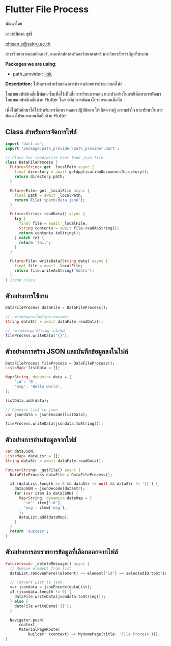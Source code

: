 # Flutter File Process

พัฒนาโดย 

[อาจาย์พิศาล สุขขี](https://www.facebook.com/numvarn)

phisan.s@sskru.ac.th

สาขาวิทยาการคอมพิวเตอร์, คณะศิลปศาสตร์และวิทยาศาสตร์ มหาวิทยาลัยราชภัฏศรีสะเกษ

**Packages we are using:**

- path_provider: [link](https://pub.dev/packages/path_provider)

**Description:**
โปรแกรมสำหรับแสดงการทำงานด้วยการประมวลผลไฟล์

โมบายแอปพลิเคชั่นนี้พัฒนาขึ้นเพื่อใช้เป็นสื่อการเรียนการสอน และตัวอย่างในกรณีศึกษาการพัฒนาโมบายแอปพลิเคชั่นด้วย Flutter ในรายวิชาการพัฒนาโปรแกรมบนมือถือ

เพื่อให้นักศึกษาได้ใช้สำหรับการศึกษา ทดลองปฏิบัติตาม ให้เกิดความรู้ ความเข้าใจ และทักษะในการพัฒนาโปรแกรมบนมือถือด้วย Flutter

## Class สำหรับการจัดการไฟล์

```dart
import 'dart:io';
import 'package:path_provider/path_provider.dart';

// Class for read/write User Todo json file
class DataFileProcess {
  Future<String> get _localPath async {
    final directory = await getApplicationDocumentsDirectory();
    return directory.path;
  }

  Future<File> get _localFile async {
    final path = await _localPath;
    return File('$path/data.json');
  }

  Future<String> readData() async {
    try {
      final file = await _localFile;
      String contents = await file.readAsString();
      return contents.toString();
    } catch (e) {
      return 'fail';
    }
  }

  Future<File> writeData(String data) async {
    final file = await _localFile;
    return file.writeAsString('$data');
  }
} //end class
```

## ตัวอย่างการใช้งาน
```dart
DataFileProcess dataFile = DataFileProcess();

// การอ่านข้อมูลจากไฟล์ในรูปแบบของสตริง
String dataStr = await dataFile.readData();

// การบันทึกข้อมูล String ลงในไฟล์
fileProcess.writeData('{}');
```

## ตัวอย่างการสร้าง JSON และบันทึกข้อมูลลงในไฟล์
```dart
DataFileProcess fileProcess = DataFileProcess();
List<Map> listData = [];

Map<String, dynamic> data = {
    'id': '0',
    'msg': 'Hello world',
};

listData.add(data);

// Convert List to json
var jsondata = jsonEncode(listData);

fileProcess.writeData(jsondata.toString());
```

## ตัวอย่างการอ่านข้อมูลจากไฟล์

```dart
var dataJSON;
List<Map> dataList = [];
String dataStr = await dataFile.readData();

Future<String> _getFile() async {
  DataFileProcess dataFile = DataFileProcess();

  if (dataList.length == 0 && dataStr != null && dataStr != '{}') {
    dataJSON = jsonDecode(dataStr);
    for (var item in dataJSON) {
      Map<String, dynamic> dataMap = {
        'id': item['id'],
        'msg': item['msg'],
      };
      dataList.add(dataMap);
    }
  }
  return 'success';
}
```

## ตัวอย่างการลบรายการข้อมูลที่เลือกออกจากไฟล์

```dart
Future<void> _deleteMessage() async {
  // Remove element from list
  dataList.removeWhere((element) => element['id'] == selectedID.toString());

  // Convert List to json
  var jsondata = jsonEncode(dataList);
  if (jsondata.length != 0) {
    dataFile.writeData(jsondata.toString());
  } else {
    dataFile.writeData('{}');
  }

  Navigator.push(
      context,
      MaterialPageRoute(
          builder: (context) => MyHomePage(title: 'File Process')));
}
```